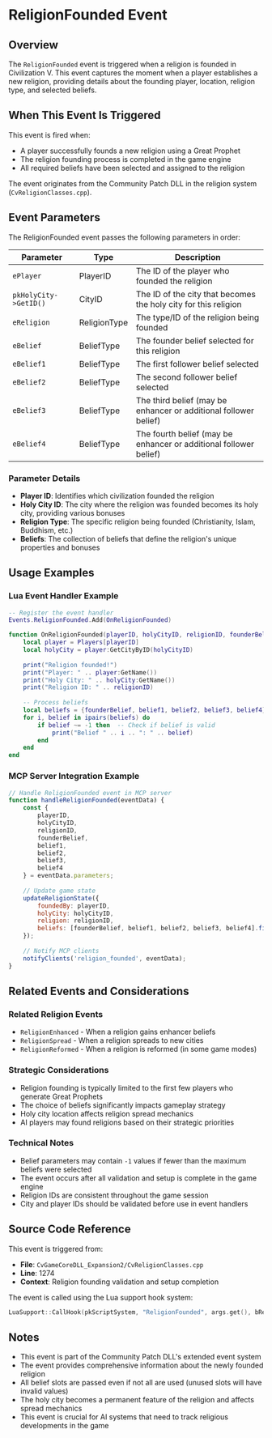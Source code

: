 # ReligionFounded Event

## Overview

The `ReligionFounded` event is triggered when a religion is founded in Civilization V. This event captures the moment when a player establishes a new religion, providing details about the founding player, location, religion type, and selected beliefs.

## When This Event Is Triggered

This event is fired when:
- A player successfully founds a new religion using a Great Prophet
- The religion founding process is completed in the game engine
- All required beliefs have been selected and assigned to the religion

The event originates from the Community Patch DLL in the religion system (`CvReligionClasses.cpp`).

## Event Parameters

The ReligionFounded event passes the following parameters in order:

| Parameter | Type | Description |
|-----------|------|-------------|
| `ePlayer` | PlayerID | The ID of the player who founded the religion |
| `pkHolyCity->GetID()` | CityID | The ID of the city that becomes the holy city for this religion |
| `eReligion` | ReligionType | The type/ID of the religion being founded |
| `eBelief` | BeliefType | The founder belief selected for this religion |
| `eBelief1` | BeliefType | The first follower belief selected |
| `eBelief2` | BeliefType | The second follower belief selected |
| `eBelief3` | BeliefType | The third belief (may be enhancer or additional follower belief) |
| `eBelief4` | BeliefType | The fourth belief (may be enhancer or additional follower belief) |

### Parameter Details

- **Player ID**: Identifies which civilization founded the religion
- **Holy City ID**: The city where the religion was founded becomes its holy city, providing various bonuses
- **Religion Type**: The specific religion being founded (Christianity, Islam, Buddhism, etc.)
- **Beliefs**: The collection of beliefs that define the religion's unique properties and bonuses

## Usage Examples

### Lua Event Handler Example

```lua
-- Register the event handler
Events.ReligionFounded.Add(OnReligionFounded)

function OnReligionFounded(playerID, holyCityID, religionID, founderBelief, belief1, belief2, belief3, belief4)
    local player = Players[playerID]
    local holyCity = player:GetCityByID(holyCityID)
    
    print("Religion founded!")
    print("Player: " .. player:GetName())
    print("Holy City: " .. holyCity:GetName())
    print("Religion ID: " .. religionID)
    
    -- Process beliefs
    local beliefs = {founderBelief, belief1, belief2, belief3, belief4}
    for i, belief in ipairs(beliefs) do
        if belief ~= -1 then  -- Check if belief is valid
            print("Belief " .. i .. ": " .. belief)
        end
    end
end
```

### MCP Server Integration Example

```javascript
// Handle ReligionFounded event in MCP server
function handleReligionFounded(eventData) {
    const {
        playerID,
        holyCityID,
        religionID,
        founderBelief,
        belief1,
        belief2,
        belief3,
        belief4
    } = eventData.parameters;
    
    // Update game state
    updateReligionState({
        foundedBy: playerID,
        holyCity: holyCityID,
        religion: religionID,
        beliefs: [founderBelief, belief1, belief2, belief3, belief4].filter(b => b !== -1)
    });
    
    // Notify MCP clients
    notifyClients('religion_founded', eventData);
}
```

## Related Events and Considerations

### Related Religion Events
- `ReligionEnhanced` - When a religion gains enhancer beliefs
- `ReligionSpread` - When a religion spreads to new cities
- `ReligionReformed` - When a religion is reformed (in some game modes)

### Strategic Considerations
- Religion founding is typically limited to the first few players who generate Great Prophets
- The choice of beliefs significantly impacts gameplay strategy
- Holy city location affects religion spread mechanics
- AI players may found religions based on their strategic priorities

### Technical Notes
- Belief parameters may contain `-1` values if fewer than the maximum beliefs were selected
- The event occurs after all validation and setup is complete in the game engine
- Religion IDs are consistent throughout the game session
- City and player IDs should be validated before use in event handlers

## Source Code Reference

This event is triggered from:
- **File**: `CvGameCoreDLL_Expansion2/CvReligionClasses.cpp`
- **Line**: 1274
- **Context**: Religion founding validation and setup completion

The event is called using the Lua support hook system:
```cpp
LuaSupport::CallHook(pkScriptSystem, "ReligionFounded", args.get(), bResult);
```

## Notes

- This event is part of the Community Patch DLL's extended event system
- The event provides comprehensive information about the newly founded religion
- All belief slots are passed even if not all are used (unused slots will have invalid values)
- The holy city becomes a permanent feature of the religion and affects spread mechanics
- This event is crucial for AI systems that need to track religious developments in the game